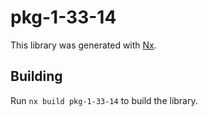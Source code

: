 # pkg-1-33-14

This library was generated with [Nx](https://nx.dev).

## Building

Run `nx build pkg-1-33-14` to build the library.
